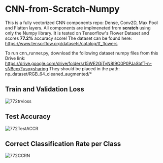 # CNN-from-Scratch-Numpy
This is a fully vectorized CNN components repo: Dense, Conv2D, Max Pool and Flatten layers. All components are implmeneted from **scratch** using only the Numpy library.
It is tested on Tensorflow's Flower Dataset and scores **77.2%** accuracy score!
The dataset can be found here:
https://www.tensorflow.org/datasets/catalog/tf_flowers


To run cnn_runner.py, download the following dataset numpy files from this Drive link:
https://drive.google.com/drive/folders/15WE2GjTyN8I9O0P0PJaSbfT-n-sN8cxx?usp=sharing
They should be placed in the path:
np_dataset/RGB_64_cleaned_augmented/*

## Train and Validation Loss 
![772trvloss](https://user-images.githubusercontent.com/30525304/112376284-ee1d4c00-8cec-11eb-8782-c10eea1804d4.png)

## Test Accuracy 
![772TestACCR](https://user-images.githubusercontent.com/30525304/112376283-ed84b580-8cec-11eb-8468-3a8a73a0b337.png)

## Correct Classification Rate per Class
![772CCRN](https://user-images.githubusercontent.com/30525304/112376285-eeb5e280-8cec-11eb-9f60-405b279b36e2.png)


